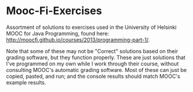 # Mooc-Fi-Exercises
Assortment of solutions to exercises used in the University of Helsinki MOOC for Java Programming, found here: http://moocfi.github.io/courses/2013/programming-part-1/.

Note that some of these may not be "Correct" solutions based on their grading software, but they function properly. These are just solutions that I've programmed on my own while I work through their course, without consulting MOOC's automatic grading software. Most of these can just be copied, pasted, and run; and the console results should match MOOC's example results. 
